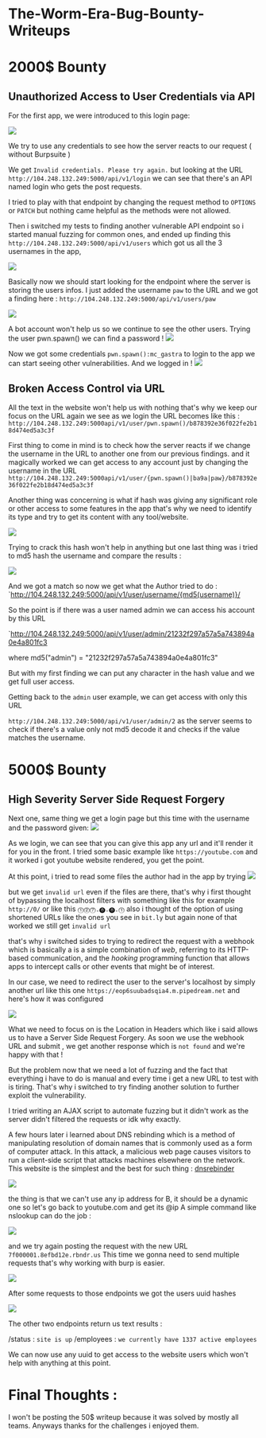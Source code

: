 # The-Worm-Era-Bug-Bounty-Writeups

# 2000$ Bounty
## Unauthorized Access to User Credentials via API
For the first app, we were introduced to this login page: 

![](images/1.png)

We try to use any credentials to see how the server reacts to our request ( without Burpsuite )

We get `Invalid credentials. Please try again.` but looking at the URL `http://104.248.132.249:5000/api/v1/login` we can see that there's an API named login who gets the post requests.

I tried to play with that endpoint by changing the request method to `OPTIONS` or `PATCH`  but nothing came helpful as the methods were not allowed.

Then i switched my tests to finding another vulnerable API endpoint so i started manual fuzzing for common ones, and ended up finding this `http://104.248.132.249:5000/api/v1/users`  which got us all the 3 usernames in the app, 

![](images/2.png)

Basically now we should start looking for the endpoint where the server is storing the users infos. I just added the username `paw` to the URL and we got a finding 
here : `http://104.248.132.249:5000/api/v1/users/paw`

![](images/3.png)

A bot account won't help us so we continue to see the other users.
Trying the user pwn.spawn() we can find a password ! 
![](images/4.png)


Now we got some credentials `pwn.spawn():mc_gastra` to login to the app we can start seeing other vulnerabilities.
And we logged in ! 
![](images/5.png)
## Broken Access Control via URL 

All the text in the website won't help us with nothing that's why we keep our focus on the URL again we see as we login the URL becomes like this : 
`http://104.248.132.249:5000api/v1/user/pwn.spawn()/b878392e36f022fe2b18d474ed5a3c3f`

First thing to come in mind is to check how the server reacts if we change the username in the URL to another one from our previous findings.
and it magically worked we can get access to any account just by changing the username in the URL 
`http://104.248.132.249:5000api/v1/user/{pwn.spawn()|ba9a|paw}/b878392e36f022fe2b18d474ed5a3c3f`

Another thing was concerning is what if hash was giving any significant role or other access to some features in the app that's why we need to identify its type and try to get its content with any tool/website. 

![](images/6.png)

Trying to crack this hash won't help in anything but one last thing was i tried to md5 hash the username and compare the results :

![](images/7.png)

And we got a match so now we get what the Author tried to do : 
`http://104.248.132.249:5000/api/v1/user/username/{md5(username)}/

So the point is if there was a user named admin we can access his account by this URL

`http://104.248.132.249:5000/api/v1/user/admin/21232f297a57a5a743894a0e4a801fc3

where md5("admin") = "21232f297a57a5a743894a0e4a801fc3"

But with my first finding we can put any character in the hash value and we get full user access.

Getting back to the `admin` user example, we can get access with only this URL

`http://104.248.132.249:5000/api/v1/user/admin/2` 
as the server seems to check if there's a value only not md5 decode it and checks if the value matches the username.


# 5000$ Bounty
## High Severity Server Side Request Forgery

Next one, same thing we get a login page but this time with the username and the password given:
![](images/8.png)

As we login, we can see that you can give this app any url and it'll render it for you in the front.
I tried some basic example like `https://youtube.com` and it worked i got youtube website rendered, you get the point.

At this point, i tried to read some files the author had in the app by trying 
![](images/9.png)

but we get `invalid url` even if the files are there, that's why i first thought of bypassing the localhost filters with something like this for example `http://0/` or like this `⓵⓶⓻.⓿.⓿.⓵` also i thought of the option of using shortened URLs like the ones you see in `bit.ly` but again  none of that worked we still get `invalid url`

that's why i switched sides to trying to redirect the request with a webhook which is basically a is a simple combination of _web_, referring to its HTTP-based communication, and the _hooking_ programming function that allows apps to intercept calls or other events that might be of interest.

In our case, we need to redirect the user to the server's localhost by simply another url like this one `https://eop6suubadsqia4.m.pipedream.net`
and here's how it was configured 

![](images/10.png)

What we need to focus on is the Location in Headers which like i said allows us to have a Server Side Request Forgery.
As soon we use the webhook URL and submit , we get another response which is `not found` and we're happy with that ! 

But the problem now that we need a lot of fuzzing and the fact that everything i have to do is manual and every time i get a new URL to test with is tiring.
That's why i switched to try finding another solution to further exploit the vulnerability.

I tried writing an AJAX script to automate fuzzing but it didn't work as the server didn't filtered the requests or idk why exactly.

A few hours later i learned about DNS rebinding which is a method of manipulating resolution of domain names that is commonly used as a form of computer attack. In this attack, a malicious web page causes visitors to run a client-side script that attacks machines elsewhere on the network.
This website is the simplest and the best for such thing : [dnsrebinder](https://lock.cmpxchg8b.com/rebinder.html)

![](images/11.png)

the thing is that we can't use any ip address for B, it should be a dynamic one so let's go back to youtube.com and get its @ip 
A simple command like nslookup can do the job :

![](images/12.png)

and we try again posting the request with the new URL `7f000001.8efbd12e.rbndr.us`
This time we gonna need to send multiple requests that's why working with burp is easier.

![](images/13.png)

After some requests to those endpoints we got the users uuid hashes 

![](images/14.png)

The other two endpoints return us text results :

/status : `site is up`
/employees : `we currently have 1337 active employees`

We can now use any uuid to get access to the website users which won't help with anything at this point.

# Final Thoughts :

I won't be posting the 50$ writeup because it was solved by mostly all teams. 
Anyways thanks for the challenges i enjoyed them. 
